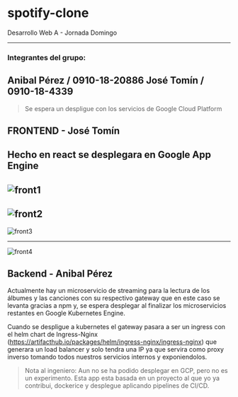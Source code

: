 # spotify-clone

Desarrollo Web A - Jornada Domingo

---
### Integrantes del grupo:
Anibal Pérez / 0910-18-20886
José Tomín  / 0910-18-4339
---

> Se espera un despligue con los servicios de Google Cloud Platform

## FRONTEND - José Tomín

Hecho en react se desplegara en Google App Engine
---

![front1](https://user-images.githubusercontent.com/57972305/190946089-35c48d95-d467-482a-bed4-53070a3fff05.jpg)
---

![front2](https://user-images.githubusercontent.com/57972305/190946148-db5887c7-8262-4b93-b772-bc42406afedf.jpg)
---

![front3](https://user-images.githubusercontent.com/57972305/190946172-10f4c65c-7c6b-422c-a10d-3883fdad6c81.jpg)

---

![front4](https://user-images.githubusercontent.com/57972305/190946182-584222db-e044-420a-8312-34d4a36b1968.jpg)


## Backend - Anibal Pérez

Actualmente hay un microservicio de streaming para la lectura de los álbumes  y las canciones con su respectivo gateway que en este caso se levanta gracias a npm y, se espera desplegar al finalizar los microservicios restantes en Google Kubernetes Engine.

Cuando se despligue a kubernetes el gateway pasara a ser un ingress con el helm chart de Ingress-Nginx (https://artifacthub.io/packages/helm/ingress-nginx/ingress-nginx) que generara un load balancer y solo tendra una IP ya que servira como proxy inverso tomando todos nuestros servicios internos y exponiendolos.

> Nota al ingeniero: Aun no se ha podido desplegar en GCP, pero no es un experimento. Esta app esta basada en un proyecto al que yo ya contribui, dockerice y desplegue aplicando pipelines de CI/CD.




